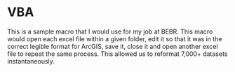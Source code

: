 # VBA
This is a sample macro that I would use for my job at BEBR. This macro would open each excel file within a given folder, edit it so that it was in the correct legible format for ArcGIS, save it, close it and open another excel file to repeat the same process. This allowed us to reformat 7,000+ datasets instantaneously. 
